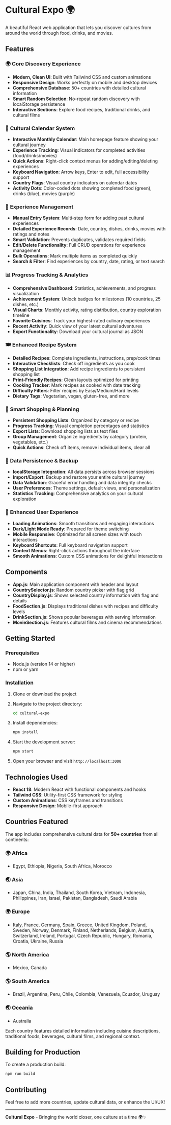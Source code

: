 # Cultural Expo 🌍

A beautiful React web application that lets you discover cultures from around the world through food, drinks, and movies.

## Features

### 🌍 **Core Discovery Experience**
- **Modern, Clean UI**: Built with Tailwind CSS and custom animations
- **Responsive Design**: Works perfectly on mobile and desktop devices
- **Comprehensive Database**: 50+ countries with detailed cultural information
- **Smart Random Selection**: No-repeat random discovery with localStorage persistence
- **Interactive Sections**: Explore food recipes, traditional drinks, and cultural films

### 📅 **Cultural Calendar System**
- **Interactive Monthly Calendar**: Main homepage feature showing your cultural journey
- **Experience Tracking**: Visual indicators for completed activities (food/drinks/movies)
- **Quick Actions**: Right-click context menus for adding/editing/deleting experiences
- **Keyboard Navigation**: Arrow keys, Enter to edit, full accessibility support
- **Country Flags**: Visual country indicators on calendar dates
- **Activity Dots**: Color-coded dots showing completed food (green), drinks (blue), movies (purple)

### 📝 **Experience Management**
- **Manual Entry System**: Multi-step form for adding past cultural experiences
- **Detailed Experience Records**: Date, country, dishes, drinks, movies with ratings and notes
- **Smart Validation**: Prevents duplicates, validates required fields
- **Edit/Delete Functionality**: Full CRUD operations for experience management
- **Bulk Operations**: Mark multiple items as completed quickly
- **Search & Filter**: Find experiences by country, date, rating, or text search

### 📊 **Progress Tracking & Analytics**
- **Comprehensive Dashboard**: Statistics, achievements, and progress visualization
- **Achievement System**: Unlock badges for milestones (10 countries, 25 dishes, etc.)
- **Visual Charts**: Monthly activity, rating distribution, country exploration timeline
- **Favorite Cuisines**: Track your highest-rated culinary experiences
- **Recent Activity**: Quick view of your latest cultural adventures
- **Export Functionality**: Download your cultural journal as JSON

### 🍽️ **Enhanced Recipe System**
- **Detailed Recipes**: Complete ingredients, instructions, prep/cook times
- **Interactive Checklists**: Check off ingredients as you cook
- **Shopping List Integration**: Add recipe ingredients to persistent shopping list
- **Print-Friendly Recipes**: Clean layouts optimized for printing
- **Cooking Tracker**: Mark recipes as cooked with date tracking
- **Difficulty Filters**: Filter recipes by Easy/Medium/Hard levels
- **Dietary Tags**: Vegetarian, vegan, gluten-free, and more

### 🛒 **Smart Shopping & Planning**
- **Persistent Shopping Lists**: Organized by category or recipe
- **Progress Tracking**: Visual completion percentages and statistics
- **Export Lists**: Download shopping lists as text files
- **Group Management**: Organize ingredients by category (protein, vegetables, etc.)
- **Quick Actions**: Check off items, remove individual items, clear all

### 💾 **Data Persistence & Backup**
- **localStorage Integration**: All data persists across browser sessions
- **Import/Export**: Backup and restore your entire cultural journey
- **Data Validation**: Graceful error handling and data integrity checks
- **User Preferences**: Theme settings, default views, and personalization
- **Statistics Tracking**: Comprehensive analytics on your cultural exploration

### 🎨 **Enhanced User Experience**
- **Loading Animations**: Smooth transitions and engaging interactions
- **Dark/Light Mode Ready**: Prepared for theme switching
- **Mobile Responsive**: Optimized for all screen sizes with touch interactions
- **Keyboard Shortcuts**: Full keyboard navigation support
- **Context Menus**: Right-click actions throughout the interface
- **Smooth Animations**: Custom CSS animations for delightful interactions

## Components

- **App.js**: Main application component with header and layout
- **CountrySelector.js**: Random country picker with flag grid
- **CountryDisplay.js**: Shows selected country information with flag and details
- **FoodSection.js**: Displays traditional dishes with recipes and difficulty levels
- **DrinkSection.js**: Shows popular beverages with serving information
- **MovieSection.js**: Features cultural films and cinema recommendations

## Getting Started

### Prerequisites

- Node.js (version 14 or higher)
- npm or yarn

### Installation

1. Clone or download the project
2. Navigate to the project directory:
   ```bash
   cd cultural-expo
   ```

3. Install dependencies:
   ```bash
   npm install
   ```

4. Start the development server:
   ```bash
   npm start
   ```

5. Open your browser and visit `http://localhost:3000`

## Technologies Used

- **React 18**: Modern React with functional components and hooks
- **Tailwind CSS**: Utility-first CSS framework for styling
- **Custom Animations**: CSS keyframes and transitions
- **Responsive Design**: Mobile-first approach

## Countries Featured

The app includes comprehensive cultural data for **50+ countries** from all continents:

### 🌍 **Africa**
- Egypt, Ethiopia, Nigeria, South Africa, Morocco

### 🌏 **Asia** 
- Japan, China, India, Thailand, South Korea, Vietnam, Indonesia, Philippines, Iran, Israel, Pakistan, Bangladesh, Saudi Arabia

### 🌍 **Europe**
- Italy, France, Germany, Spain, Greece, United Kingdom, Poland, Sweden, Norway, Denmark, Finland, Netherlands, Belgium, Austria, Switzerland, Ireland, Portugal, Czech Republic, Hungary, Romania, Croatia, Ukraine, Russia

### 🌎 **North America**
- Mexico, Canada

### 🌎 **South America** 
- Brazil, Argentina, Peru, Chile, Colombia, Venezuela, Ecuador, Uruguay

### 🌏 **Oceania**
- Australia

Each country features detailed information including cuisine descriptions, traditional foods, beverages, cultural films, and regional context.

## Building for Production

To create a production build:

```bash
npm run build
```

## Contributing

Feel free to add more countries, update cultural data, or enhance the UI/UX!

---

**Cultural Expo** - Bringing the world closer, one culture at a time 🌍✨

